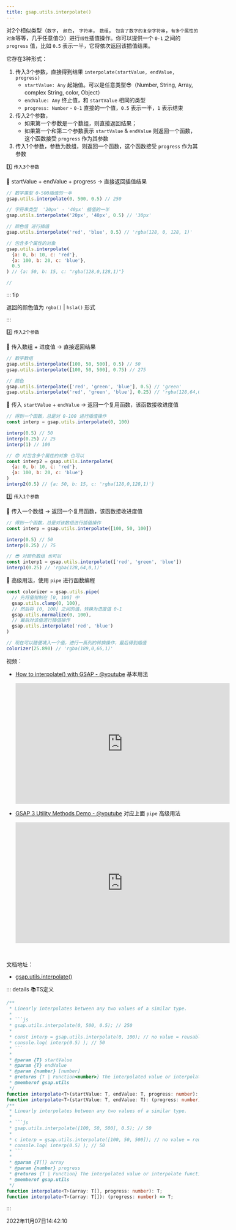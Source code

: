 ```yaml
---
title: gsap.utils.interpolate()
---
```


对2个相似类型（`数字`， `颜色`， `字符串`， `数组`， `包含了数字的复杂字符串`，`有多个属性的对象`等等，几乎任意值😏）进行`线性`插值操作。你可以提供一个 `0-1` 之间的 `progress` 值，比如 `0.5` 表示一半，它将依次返回该插值结果。



它存在3种形式：

1. 传入3个参数，直接得到结果 `interpolate(startValue, endValue, progress)`
   - `startValue: Any` 起始值。可以是任意类型😎（Number, String, Array, complex String, color, Object）
   - `endValue: Any` 终止值，和 `startValue` 相同的类型
   - `progress: Number` - `0-1` 直接的一个值，`0.5` 表示一半，`1` 表示结束
2. 传入2个参数，
   - 如果第一个参数是一个数组，则直接返回结果；
   - 如果第一个和第二个参数表示 `startValue` & `endValue` 则返回一个函数，这个函数接受 `progress` 作为其参数
3. 传入1个参数，参数为数组，则返回一个函数，这个函数接受 `progress` 作为其参数



1️⃣ `传入3个参数`

🌰 startValue + endValue + progress -> 直接返回插值结果

```js {1,4,7,10}
// 数字类型 0-500插值的一半
gsap.utils.interpolate(0, 500, 0.5) // 250

// 字符串类型  '20px' - '40px' 插值的一半
gsap.utils.interpolate('20px', '40px', 0.5) // '30px'

// 颜色值 进行插值
gsap.utils.interpolate('red', 'blue', 0.5) // 'rgba(128, 0, 128, 1)'

// 包含多个属性的对象
gsap.utils.interpolate( 
  {a: 0, b: 10, c: 'red'},
  {a: 100, b: 20, c: 'blue'},
  0.5
) // {a: 50, b: 15, c: "rgba(128,0,128,1)"}

//
```





::: tip

返回的颜色值为 `rgba()` | `hsla()` 形式

:::



2️⃣ `传入2个参数`

🌰 传入数组 + 进度值 -> 直接返回结果

```js
// 数字数组
gsap.utils.interpolate([100, 50, 500], 0.5) // 50
gsap.utils.interpolate([100, 50, 500], 0.75) // 275

// 颜色
gsap.utils.interpolate(['red', 'green', 'blue'], 0.5) // 'green'
gsap.utils.interpolate('red', 'green', 'blue'], 0.25) // 'rgba(128,64,0,1)'
```

🌰 传入 `startValue` + `endValue` -> 返回一个复用函数，该函数接收进度值

```js {1,8}
// 得到一个函数，总是对 0-100 进行插值操作
const interp = gsap.utils.interpolate(0, 100)

interp(0.5) // 50
interp(0.25) // 25
interp(1) // 100

// 😎 对包含多个属性的对象 也可以
const interp2 = gsap.utils.interpolate(
  {a: 0, b: 10, c: 'red'},
  {a: 100, b: 20, c: 'blue'}
)
interp2(0.5) // {a: 50, b: 15, c: 'rgba(128,0,128,1)'}
```



3️⃣ `传入1个参数`

🌰 传入一个数组 -> 返回一个复用函数，该函数接收进度值

```js {1,7}
// 得到一个函数，总是对该数组进行插值操作
const interp = gsap.utils.interpolate([100, 50, 100])

interp(0.5) // 50
interp(0.25) // 75

// 😎 对颜色数组 也可以
const interp1 = gsap.utils.interpolate(['red', 'green', 'blue'])
interp1(0.25) // 'rgba(128,64,0,1)'
```





🚀 高级用法，使用 `pipe` 进行函数编程

```js
const colorizer = gsap.utils.pipe(
  // 先将值钳制在 [0, 100] 中
  gsap.utils.clamp(0, 100),
  // 然后将 [0, 100] 之间的值，转换为进度值 0-1
  gsap.utils.normalize(0, 100),
  // 最后对该值进行插值操作
  gsap.utils.interpolate('red', 'blue')
)

// 现在可以随便填入一个值，进行一系列的转换操作，最后得到插值
colorizer(25.890) // 'rgba(189,0,66,1)'
```



视频：

- [How to interpolate() with GSAP - @youtube](https://youtu.be/x9XUqyvwzwM) 基本用法

  <iframe width="560" height="315" src="https://www.youtube.com/embed/x9XUqyvwzwM" title="YouTube video player" frameborder="0" allow="accelerometer; autoplay; clipboard-write; encrypted-media; gyroscope; picture-in-picture" allowfullscreen></iframe>

- [GSAP 3 Utility Methods Demo - @youtube](https://youtu.be/NqiF5xIuMd0) 对应上面 `pipe` 高级用法

  <iframe width="560" height="315" src="https://www.youtube.com/embed/NqiF5xIuMd0" title="YouTube video player" frameborder="0" allow="accelerometer; autoplay; clipboard-write; encrypted-media; gyroscope; picture-in-picture" allowfullscreen></iframe>

​	

文档地址：

- [gsap.utils.interpolate()](https://greensock.com/docs/v3/GSAP/UtilityMethods/interpolate())


::: details 📚TS定义
```typescript
/**
 * Linearly interpolates between any two values of a similar type.
 * 
 * ```js
 * gsap.utils.interpolate(0, 500, 0.5); // 250
 * 
 * const interp = gsap.utils.interpolate(0, 100); // no value = reusable function
 * console.log( interp(0.5) ); // 50
 * ```
 *
 * @param {T} startValue
 * @param {T} endValue
 * @param {number} [number]
 * @returns {T | Function<number>} The interpolated value or interpolate function
 * @memberof gsap.utils
 */
function interpolate<T>(startValue: T, endValue: T, progress: number): T;
function interpolate<T>(startValue: T, endValue: T): (progress: number) => T;
/**
 * Linearly interpolates between any two values of a similar type.
 * 
 * ```js
 * gsap.utils.interpolate([100, 50, 500], 0.5); // 50
 * 
 * c interp = gsap.utils.interpolate([100, 50, 500]); // no value = reusable function
 * console.log( interp(0.5) ); // 50
 * ```
 *
 * @param {T[]} array
 * @param {number} progress
 * @returns {T | Function} The interpolated value or interpolate function
 * @memberof gsap.utils
 */
function interpolate<T>(array: T[], progress: number): T;
function interpolate<T>(array: T[]): (progress: number) => T;
```
:::


2022年11月07日14:42:10